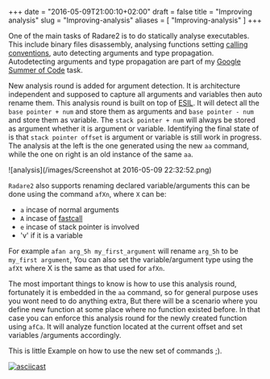 +++
date = "2016-05-09T21:00:10+02:00"
draft = false
title = "Improving analysis"
slug = "Improving-analysis"
aliases = [
	"Improving-analysis"
]
+++

One of the main tasks of Radare2 is to do statically analyse executables. This include binary files disassembly, analysing functions setting [calling conventions](https://en.wikipedia.org/wiki/Calling_convention), auto detecting arguments and type propagation. Autodetecting arguments and type propagation are part of my [Google Summer of Code](https://summerofcode.withgoogle.com/projects/#4786903815553024) task.


New analysis round is added for argument detection. It is architecture independent and supposed to capture all arguments and variables then auto rename them. This analysis round is built on top of [ESIL](https://github.com/radare/radare2book/blob/master/esil.md). It will detect all the `base pointer + num` and store them as arguments and `base pointer - num` and store them as variable. The `stack pointer + num` will always be stored as argument whether it is argument or variable. Identifying the final state of is that `stack pointer offset` is argument or variable is still work in progress. The analysis at the left is the one generated using the new `aa` command, while the one on right is an old instance of the same `aa`.

![analysis](/images/Screenshot at 2016-05-09 22:32:52.png)

`Radare2` also supports renaming declared variable/arguments this can be done using the command `afXn`, where `X` can be:

 - `a` incase of normal arguments
 - `A` incase of [fastcall](https://msdn.microsoft.com/en-us/library/6xa169sk.aspx) 
 - `e` incase of stack pointer is involved
 - 'v' if it is a variable

For example `afan arg_5h my_first_argument` will rename `arg_5h` to be `my_first argument`, You can also set the variable/argument type using the `afXt` where X is the same as that used for `afXn`.

The most important things to know is how to use this analysis round, fortunately it is embedded in the `aa` command, so for general purpose uses you wont need to do anything extra, But there will be a scenario where you define new function at some place where no function existed before. In that case you can enforce this analysis round for the newly created function using `afCa`. It will analyze function located at the current offset and set variables /arguments accordingly.

This is little Example on how to use the new set of commands ;).

[![asciicast](https://asciinema.org/a/74hdvfy6ki59hgis9lv88hozb.png)](https://asciinema.org/a/74hdvfy6ki59hgis9lv88hozb)
